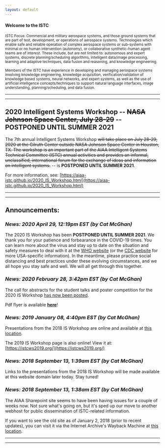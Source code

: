 ```yaml
---
layout: default
---
```


#### Welcome to the ISTC

<small>ISTC Focus: Commercial and military aerospace systems, and those ground systems that are part of test, development, or operations of aerospace systems. Technologies which enable safe and reliable operation of complex aerospace systems or sub-systems with minimal or no human intervention (autonomy), or collaborative synthetic-human agent teams are of interest. These include, but are not limited to: autonomous and expert systems, discrete planning/scheduling algorithms, intelligent data/image processing, learning and adaptive techniques, data fusion and reasoning, and knowledge engineering.</small>

<small>Members of the ISTC have experience in developing and managing aerospace systems involving knowledge engineering, knowledge acquisition, verification/validation of knowledge based systems, neural networks, and expert systems, as well as the use of artificial intelligence concepts/techniques to support natural language interfaces, image understanding, planning/scheduling, and data fusion.</small>

* * *
* * *

## 2020 Intelligent Systems Workshop -- <strike>NASA Johnson Space Center, July 28-29</strike> -- POSTPONED UNTIL SUMMER 2021
The 7th annual Intelligent Systems Workshop <strike>will take place on July 28-29, 2020 at the Gilruth Center outside NASA Johnson Space Center in Houston, TX. The workshop is an important part of the AIAA Intelligent Systems Technical Committee (ISTC) annual activities and provides an informal, unclassified, international forum for the exchange of ideas and information on intelligent systems.</strike> -- is <b>POSTPONED UNTIL SUMMER 2021</b>.

For more information, see: [https://aiaa-istc.github.io/2020_IS_Workshop.html](https://aiaa-istc.github.io/2020_IS_Workshop.html)

* * *
* * *

## Announcements:

### <i>News: 2020 April 29, 12:19pm EST (by Cat McGhan)</i>
The 2020 IS Workshop has been <b>POSTPONED UNTIL SUMMER 2021</b>. We thank you for your patience and forbearance in the COVID-19 times. You can learn more about the virus and stay up to date on the situation and safety measures to deal with it at the [WHO website](https://www.who.int/emergencies/diseases/novel-coronavirus-2019) (or the [CDC website](https://www.cdc.gov/coronavirus/2019-ncov/index.html) for more USA-specific information). In the meantime, please practice social distancing and best practices under these evolving circumstances, and we all hope you stay safe and well. We will all get through this together.

### <i>News: 2020 February 28, 3:42pm EST (by Cat McGhan)</i>
The call for abstracts for the student talks and poster competition for the 2020 IS Workshop <a href="{{ '/IS_Workshop_2020/student_competitions.html' | absolute_url }}">has now been posted</a>.

Pdf flyer is available <a href="{{ '/IS_Workshop_2020/2020%20Workshop%20Student%20Session%20Flyer.pdf' | absolute_url }}"><b>here</b></a>!

### <i>News: 2019 January 08, 4:40pm EST (by Cat McGhan)</i>
Presentations from the 2018 IS Workshop are online and available at [this location](https://drive.google.com/drive/folders/138iWtCOfJi4zUTtg_1If8hshjnTZXC9G?usp=sharing).

The 2019 IS Workshop page is also online! View it at: [https://istcws2019.org/](https://istcws2019.org/)

### <i>News: 2018 September 13, 1:39am EST (by Cat McGhan)</i>
Links to the presentations from the 2018 IS Workshop will be made available at this website domain later today. Stay tuned!

### <i>News: 2018 September 13, 1:38am EST (by Cat McGhan)</i>
The AIAA Sharepoint site seems to have been having issues for a couple of weeks now. Not sure what's going on, but it's sped up our move to another webhost for public dissemination of ISTC-related information.

If you want to see the old site as of January 2, 2018 (prior to recent updates), you can visit it via the Internet Archive's Wayback Machine at [this location](https://web.archive.org/web/20180102071918/https://info.aiaa.org/tac/isg/ISTC/default.aspx).

* * *
* * *

<!-- --end-of-page-- -->
